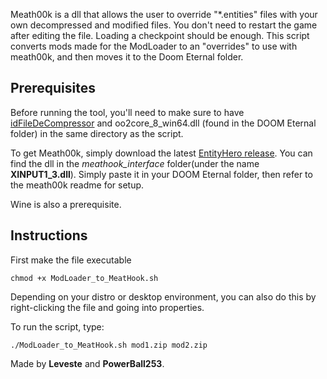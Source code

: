 Meath00k is a dll that allows the user to override "\*.entities" files with your own decompressed and modified files. You don't need to restart the game after editing the file. Loading a checkpoint should be enough. This script converts mods made for the ModLoader to an "overrides" to use with meath00k, and then moves it to the Doom Eternal folder.

## Prerequisites

Before running the tool, you'll need to make sure to have [idFileDeCompressor](https://discord.com/channels/570112501853978624/693113846688383029/747181445092605973) and oo2core\_8\_win64.dll (found in the DOOM Eternal folder) in the same directory as the script.

To get Meath00k, simply download the latest [EntityHero release](https://github.com/nopjne/EntityHero). You can find the dll in the *meathook_interface* folder(under the name **XINPUT1_3.dll**). Simply paste it in your DOOM Eternal folder, then refer to the meath00k readme for setup.

Wine is also a prerequisite.

## Instructions

First make the file executable

    chmod +x ModLoader_to_MeatHook.sh

Depending on your distro or desktop environment, you can also do this by right-clicking the file and going into properties.

To run the script, type:

    ./ModLoader_to_MeatHook.sh mod1.zip mod2.zip
    

Made by **Leveste** and **PowerBall253**.
